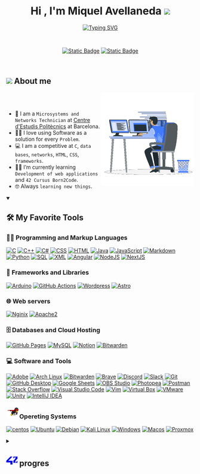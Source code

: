 <h1 align="center">Hi , I'm Miquel Avellaneda <img src="https://media.giphy.com/media/hvRJCLFzcasrR4ia7z/giphy.gif" width="35"></h1>
<p align="center">
  <a href="https://git.io/typing-svg"><img src="https://readme-typing-svg.demolab.com?font=Time+new+Roma&size=25&pause=1000&color=blue&center=true&vCenter=true&width=600&height=100&lines=42+-+Barcelona+Telefonica+Student;Development+of+web+applications+Student;Always+learning+new+things;Microsystems+and+Networks+Technicien" alt="Typing SVG" /></a>
</p>

<br>

<p align="center">
  <a href="https://profile.intra.42.fr/users/mavellan" target="_blank"><img alt="Static Badge" src="https://img.shields.io/badge/Born2Code-blue?style=for-the-badge&logo=42&logoColor=White&color=blue"></a>
  <a href="https://www.linkedin.com/in/mavellaneda/" target="_blank"><img alt="Static Badge" src="https://img.shields.io/badge/LinkedIn-blue?style=for-the-badge&logo=LinkedIn&color=blue"></a>
</p>

<br>

## <picture><img src = "https://github.com/7oSkaaa/7oSkaaa/blob/main/Images/about_me.gif?raw=true" width = 50px></picture> About me
<picture><img align="right" src="https://github.com/mavellanedal/mavellanedal/blob/0d31f7f0d887984bb5bdd44788193c27df955a31/Right_Side.gif?raw=true" width = 250px></picture>

<br><br>

- :school: I am a `Microsystems and Networks Technician` at [Centre d'Estudis Politècnics](https://politecnics.barcelona/) at Barcelona.
- :technologist: I love using Software as a solution for every `Problem`.
- :computer: I am a competitive at `C`, `data bases`, `networks`, `HTML`, `CSS`, `frameworks`.
- :student: I’m currently learning `Development of web applications` and `42 Cursus Born2Code`.
- :nerd_face: Always `learning new things`.

<details open> 
  <summary><h2>🛠️ My Favorite Tools</h2></summary>
  <!-- Some badges are from https://github.com/Ileriayo/markdown-badges -->

  <h3>👨‍💻 Programming and Markup Languages</h3>

  <p>
      <a href="https://github.com/search?q=user%mavellanedal+language%3Ac"><img alt="C" src="https://custom-icon-badges.demolab.com/badge/C-03599C.svg?logo=c-in-hexagon&logoColor=white"></a>
      <a href="https://github.com/search?q=user%mavellanedal+language%3Acpp"><img alt="C++" src="https://custom-icon-badges.demolab.com/badge/C++-9C033A.svg?logo=cpp2&logoColor=white"></a>
      <a href="https://github.com/search?q=user%mavellanedal+language%3Acsharp"><img alt="C#" src="https://custom-icon-badges.demolab.com/badge/C%23-68217A.svg?logo=cs2&logoColor=white"></a>
      <a href="https://github.com/search?q=user%mavellanedal+language%3Acss"><img alt="CSS" src="https://img.shields.io/badge/CSS-1572B6.svg?logo=css3&logoColor=white"></a>
      <a href="https://github.com/search?q=user%mavellanedal+language%3Ahtml"><img alt="HTML" src="https://img.shields.io/badge/HTML-E34F26.svg?logo=html5&logoColor=white"></a>
      <a href="https://github.com/search?q=user%mavellanedal+language%3Ajava"><img alt="Java" src="https://custom-icon-badges.demolab.com/badge/Java-007396.svg?logo=java&logoColor=white"></a>
      <a href="https://github.com/search?q=user%mavellanedal+language%3Ajavascript"><img alt="JavaScript" src="https://img.shields.io/badge/JavaScript-F7DF1E.svg?logo=javascript&logoColor=black"></a>
      <a href="https://github.com/search?q=user%mavellanedal+language%3Amarkdown"><img alt="Markdown" src="https://img.shields.io/badge/Markdown-000000.svg?logo=markdown&logoColor=white"></a>
      <a href="https://github.com/search?q=user%mavellanedal+language%3Apython"><img alt="Python" src="https://img.shields.io/badge/Python-14354C.svg?logo=python&logoColor=white"></a>
      <a href="https://github.com/search?q=user%mavellanedal+language%3Asql"><img alt="SQL" src="https://custom-icon-badges.demolab.com/badge/SQL-025E8C.svg?logo=database&logoColor=white"></a>
      <a href="https://github.com/search?q=user%mavellanedal+language%3Asvg"><img alt="XML" src="https://img.shields.io/badge/XML-e0982c.svg?logo=xml&logoColor=white"></a>
      <a href="https://github.com/search?q=user%mavellanedal+language%3Aangular"><img alt="Angular" src="https://img.shields.io/badge/Angular-DD0031?style=for-the-badge&logo=angular&logoColor=white"></a>
      <a href="https://github.com/search?q=user%mavellanedal+language%3Anodejs"><img alt="NodeJS" src="https://img.shields.io/badge/node.js-339933?style=for-the-badge&logo=Node.js&logoColor=white"></a>
      <a href="https://github.com/search?q=user%mavellanedal+language%3ANextjs"><img alt="NextJS" src="https://img.shields.io/badge/next.js-000000?style=for-the-badge&logo=nextdotjs&logoColor=white"></a>
  </p>

  <h3>🧰 Frameworks and Libraries</h3>

  <p>
      <a href="#"><img alt="Arduino" src="https://img.shields.io/badge/-Arduino-00979D?logo=Arduino&logoColor=white"></a>
      <a href="#"><img alt="GitHub Actions" src="https://img.shields.io/badge/GitHub%20Actions-2671E5.svg?logo=github%20actions&logoColor=white"></a>
      <a href="#"><img alt="Wordpress" src="https://img.shields.io/badge/Wordpress-21759B?logo=wordpress&logoColor=white"></a>
      <a href="#"><img alt="Astro" src="https://img.shields.io/badge/Astro-orange?logo=astro&logoColor=white"></a>
  </p>

  <h3>🌐 Web servers</h3>

  <p>
    <a href="#"><img alt="Nginix" src="https://img.shields.io/badge/Nginix-green?logo=nginix&logoColor=white"></a>
    <a href="#"><img alt="Apache2" src="https://img.shields.io/badge/Apache2-orange?logo=apache&logoColor=white"></a>
  </p>

  <h3>🗄️ Databases and Cloud Hosting</h3>

  <p>
      <a href="#"><img alt="GitHub Pages" src="https://img.shields.io/badge/GitHub%20Pages-327FC7.svg?logo=github&logoColor=white"></a>
      <a href="#"><img alt="MySQL" src="https://img.shields.io/badge/MySQL-00f.svg?logo=mysql&logoColor=white"></a>
      <a href="#"><img alt="Notion" src="https://img.shields.io/badge/Notion-010101.svg?logo=notion&logoColor=white"></a>
      <a href="#"><img alt="Bitwarden" src="https://img.shields.io/badge/Bitwarden-blue?logo=bitwarden&logoColor=white"></a>
  </p>

  <h3>💻 Software and Tools</h3>

  <p>
      <a href="#"><img alt="Adobe" src="https://img.shields.io/badge/Adobe-FF0000.svg?logo=adobe&logoColor=white"></a>
      <a href="#"><img alt="Arch Linux" src="https://img.shields.io/badge/Arch%20Linux-1793D1.svg?logo=arch-linux&logoColor=white"></a>
      <a href="#"><img alt="Bitwarden" src="https://img.shields.io/badge/-Bitwarden-175DDC?logo=bitwarden&logoColor=white"></a>
      <a href="#"><img alt="Brave" src="https://img.shields.io/badge/-Brave-FB542B?logo=brave&logoColor=white"></a>
      <a href="#"><img alt="Discord" src="https://img.shields.io/badge/-Discord-5865F2.svg?logo=discord&logoColor=white"></a>
      <a href="#"><img alt="Slack" src="https://img.shields.io/badge/Slack-4a154b?logo=slack&logoColor=white&color=%234a154b"></a>
      <a href="#"><img alt="Git" src="https://img.shields.io/badge/Git-F05033.svg?logo=git&logoColor=white"></a>
      <a href="#"><img alt="GitHub Desktop" src="https://img.shields.io/badge/GitHub%20Desktop-8034A9.svg?logo=github&logoColor=white"></a>
      <a href="#"><img alt="Google Sheets" src="https://img.shields.io/badge/Sheets-34A853.svg?logo=google%20sheets&logoColor=white"></a>
      <a href="#"><img alt="OBS Studio" src="https://img.shields.io/badge/-OBS-302E31?logo=obs-studio&logoColor=white"></a>
      <a href="#"><img alt="Photopea" src="https://img.shields.io/badge/Photopea-18A497?logo=photopea&logoColor=white"></a>
      <a href="#"><img alt="Postman" src="https://img.shields.io/badge/Postman-FF6C37?logo=postman&logoColor=white"></a>
      <a href="#"><img alt="Stack Overflow" src="https://img.shields.io/badge/-Stack%20Overflow-FE7A16?logo=stack-overflow&logoColor=white"></a>
      <a href="#"><img alt="Visual Studio Code" src="https://img.shields.io/badge/Visual%20Studio%20Code-0078d7.svg?logo=visual-studio-code&logoColor=white"></a>
      <a href="#"><img alt="Vim" src="https://img.shields.io/badge/Vim-green?logo=Vim&logoColor=black"></a>
      <a href="#"><img alt="Virtual Box" src="https://img.shields.io/badge/Virtual_Box-%233361b7?logo=VirtualBox&color=%233361b7"></a>
      <a href="#"><img alt="VMware" src="https://img.shields.io/badge/VMware-green?logo=vmware&logoColor=blue&logoSize=50"></a>
      <a href="#"><img alt="Unity" src="https://img.shields.io/badge/Unity-black?logo=unity&logoColor=white"></a>
      <a href="#"><img alt="IntelliJ IDEA" src="https://img.shields.io/badge/IntelliJ_IDEA-purple?logo=intellijidea&logoColor=white"></a>
  </p>

  <h3> <img src="https://raw.githubusercontent.com/mavellanedal/mavellanedal/refs/heads/main/OS.gif" heigh="35" width ="35" />Opereting Systems</h3>

  <p>
    <a href="#"><img alt="centos" src="https://img.shields.io/badge/centos-darkblue?logo=centos&logoColor=green"></a>
    <a href="#"><img alt="Ubuntu" src="https://img.shields.io/badge/Ubutnu-orange?logo=ubuntu"></a>
    <a href="#"><img alt="Debian" src="https://img.shields.io/badge/Debian-white?logo=debian&logoColor=red"></a>
    <a href="#"><img alt="Kali Linux" src="https://img.shields.io/badge/KaliLinux-blue?logo=kalilinux&logoColor=black"></a>
    <a href="#"><img alt="Windows" src="https://img.shields.io/badge/Windows-0078D6?logo=windows&logoColor=white"></a>
    <a href="#"><img alt="Macos" src="https://img.shields.io/badge/MacOS-white?logo=Apple&logoColor=black"></a>
    <a href="#"><img alt="Proxmox" src="https://img.shields.io/badge/Proxmox-orange?logo=Proxmox&logoColor=black"></a>
  </p>
</details>

<details>
  <summary>
    <h2><img alt="42 Logo SVG" src="https://raw.githubusercontent.com/mavellanedal/mavellanedal/refs/heads/main/42.svg" width=30 height=30> progres</h2>
  </summary>
  <h3>🏊 Piscine ✅</h3>
  <p>
    <div>
      <div align="center">
        <h4>📓 Projects</h4>
        <table>
          <thead>
            <tr>
              <th>Index</th>
              <th>Project</th>
              <th>Description</th>
              <th>Tech</th>
              <th>Status</th>
              <th>Markk</th>
            </tr>
          </thead>
          <tbody>
            <tr>
              <td>1</td>
              <td>C piscine Shell 00</td>
              <td>introduction to shell</td>
              <td><img src="https://upload.wikimedia.org/wikipedia/commons/b/b3/Terminalicon2.png" height="20"/></td>
              <td>✅</td>
              <td>100%</td>
            </tr>
            <tr>
              <td>2</td>
              <td>C piscine Shell 01</td>
              <td>learning how to use Shell</td>
              <td><img src="https://upload.wikimedia.org/wikipedia/commons/b/b3/Terminalicon2.png" alt="C Logo" height="20"/></td>
              <td>✅</td>
              <td>100%</td>
            </tr>
            <tr>
              <td>3</td>
              <td>C piscine 00</td>
              <td>learning to use the function write</td>
              <td><img src="https://upload.wikimedia.org/wikipedia/commons/1/19/C_Logo.png" alt="C Logo" height="20"/></td>
              <td>✅</td>
              <td>52%</td>
            </tr>
            <tr>
              <td>4</td>
              <td>C piscine 01</td>
              <td>what are the pointers in C</td>
               <td><img src="https://upload.wikimedia.org/wikipedia/commons/1/19/C_Logo.png" alt="C Logo" height="20"/></td>
              <td>✅</td>
              <td>100%</td>
            </tr>
            <tr>
              <td>5</td>
              <td>C piscine 02</td>
              <td>re-implementations of basics C libraries functions</td>
              <td><img src="https://upload.wikimedia.org/wikipedia/commons/1/19/C_Logo.png" alt="C Logo" height="20"/></td>
              <td>✅</td>
              <td>65%</td>
            </tr>
            <tr>
              <td>6</td>
              <td>C piscine 03</td>
              <td>more re-implementations of basics C libraries functions</td>
              <td><img src="https://upload.wikimedia.org/wikipedia/commons/1/19/C_Logo.png" alt="C Logo" height="20"/></td>
              <td>✅</td>
              <td>50%</td>
            </tr>
            <tr>
              <td>7</td>
              <td>C piscine 04</td>
              <td>ft_strlen, ft_putstr, ft_putnbr, ft_atoi, ...</td>
              <td><img src="https://upload.wikimedia.org/wikipedia/commons/1/19/C_Logo.png" alt="C Logo" height="20"/></td>
              <td>✅</td>
              <td>70%</td>
            </tr>
            <tr>
              <td>8</td>
              <td>C piscine 05</td>
              <td>First interactions with operators</td>
              <td><img src="https://upload.wikimedia.org/wikipedia/commons/1/19/C_Logo.png" alt="C Logo" height="20"/></td>
              <td>✅</td>
              <td>80%</td>
            </tr>
          </tbody>
        </table>
      </div>
      <div>
        <div align="center">
          <h4>📝 Exams</h4>
          <table>
            <thead>
              <tr>
                <th>Index</th>
                <th>Exam</th>
                <th>Description</th>
                <th>Status</th>
              </tr>
            </thead>
            <tbody>
              <tr>
                <td>1</td>
                <td>C Piscine Exam 00</td>
                <td>The first exam</td>
                <td>✅</td>
              </tr>
              <tr>
                <td>2</td>
                <td>C Piscine Exam 01</td>
                <td>The secod exam of the piscine</td>
                <td>❌</td>
              </tr>
              <tr>
                <td>3</td>
                <td>C Piscine Exam 02</td>
                <td>The third exam of the piscine</td>
                <td>✅</td>
              </tr>
              <tr>
                <td>4</td>
                <td>C Piscine Final Exam</td>
                <td>The final exam of the piscine</td>
                <td>✅</td>
              </tr>
            </tbody>
          </table>
        </div>
      </div>
    </div>
  </p>
  <h3>🎓 Cursus</h3>
  <p>
    <div align="center">
      <h4>📓 Projects</h4>
      <table>
        <thead>
          <tr>
            <th>Index</th>
            <th>Project</th>
            <th>Description</th>
            <th>Tech</th>
            <th>Status</th>
            <th>Markk</th>
          </tr>
        </thead>
        <tbody>
          <tr>
            <td>1</td>
            <td><a href="https://github.com/mavellanedal/libft">LIBFT</a></td>
            <td>re-implementations of basics C libraries functions</td>
            <td><img src="https://upload.wikimedia.org/wikipedia/commons/1/19/C_Logo.png" alt="C Logo" height="20"/></td>
            <td>✅</td>
            <td>125%</td>
          </tr>
          <tr>
            <td>2</td>
            <td><a href="https://github.com/mavellanedal/printf">FT_PRITF</a></td>
            <td>re-implementations of the printf C function</td>
            <td><img src="https://upload.wikimedia.org/wikipedia/commons/1/19/C_Logo.png" alt="C Logo" height="20"/></td>
            <td>✅</td>
            <td>100%</td>
          </tr>
          <tr>
            <td>3</td>
            <td><a href="https://github.com/mavellanedal/get_next_line">GET_NEXT_LINE</a></td>
            <td>reading files line by line</td>
            <td><img src="https://upload.wikimedia.org/wikipedia/commons/1/19/C_Logo.png" alt="C Logo" height="20"/></td>
            <td>✅</td>
            <td>125%</td>
          </tr>
          <tr>
            <td>4</td>
            <td>BORN_2_BE_ROOT</td>
            <td>create a VM with Virtual Box, add configuration</td>
            <td><img src="https://raw.githubusercontent.com/mavellanedal/mavellanedal/refs/heads/main/virtualbox.svg" alt="Virtual Box Logo" height="20"/></td>
            <td>✅</td>
            <td>125%</td>
          </tr>
          <tr>
            <td>5</td>
            <td><a href="https://github.com/mavellanedal/42pipex">PIPEX</a></td>
            <td>reproduce the behavior of this bash function <br/>`cmd1 < input_file \| cdm2 > output file`</td>
            <td><img src="https://upload.wikimedia.org/wikipedia/commons/1/19/C_Logo.png" alt="C Logo" height="20"/></td>
            <td>✅</td>
            <td>125%</td>
          </tr>
          <tr>
            <td>6</td>
            <td><a href="https://github.com/mavellanedal/push_swap">PUSH_SWAP</a></td>
            <td>function to sort 2 stacks of numbers</td>
            <td><img src="https://upload.wikimedia.org/wikipedia/commons/1/19/C_Logo.png" alt="C Logo" height="20"/></td>
            <td>✅</td>
            <td>120%</td>
          </tr>
          <tr>
            <td>7</td>
            <td><a href="https://github.com/mavellanedal/so_long42">SO_LONG</a></td>
            <td>2D game</td>
            <td><img src="https://upload.wikimedia.org/wikipedia/commons/1/19/C_Logo.png" alt="C Logo" height="20"/></td>
            <td>✅</td>
            <td>125%</td>
          </tr>
          <tr>
            <td>8</td>
            <td>><a href="https://github.com/mavellanedal/minishell">MINISHELL</a></td>
            <td>re-implement a version of bash</td>
            <td><img src="https://upload.wikimedia.org/wikipedia/commons/1/19/C_Logo.png" alt="C Logo" height="20"/></td>
            <td>In Progress</td>
            <td>-</td>
          </tr>
          <tr>
            <td>9</td>
            <td>PHILOSOPHERS</td>
            <td>introduce the concept of multi-threading</td>
            <td><img src="https://upload.wikimedia.org/wikipedia/commons/1/19/C_Logo.png" alt="C Logo" height="20"/></td>
            <td>❌</td>
            <td>-</td>
          </tr>
          <tr>
            <td>10</td>
            <td>CUB3D</td>
            <td>Wolfenstein game, based on a raycasting algo !</td>
            <td><img src="https://upload.wikimedia.org/wikipedia/commons/1/19/C_Logo.png" alt="C Logo" height="20"/></td>
            <td>❌</td>
            <td>-</td>
          </tr>
          <tr>
            <td>11</td>
            <td>NET_PRACTICE</td>
            <td>Subnetting management</td>
            <td>IP</td>
            <td>❌</td>
            <td>-</td>
          </tr>
          <tr>
            <td>12</td>
            <td>C++</td>
            <td>basics of c++ 00 to 09</td>
            <td><img src="https://upload.wikimedia.org/wikipedia/commons/1/18/ISO_C%2B%2B_Logo.svg" alt="C++ Logo" height="20"/></td>
            <td>❌</td>
            <td>-</td>
          </tr>
          <tr>
            <td>13</td>
            <td>INCEPTION</td>
            <td>Setting up a wordpress server with docker-compose</td>
            <td><img src="https://upload.wikimedia.org/wikipedia/commons/4/4e/Docker_%28container_engine%29_logo.svg" alt="Docker Logo" height="20"/></td>
            <td>❌</td>
            <td>-</td>
          </tr>
          <tr>
            <td>14</td>
            <td>IRC</td>
            <td>Basic chat application on a web page</td>
            <td><img src="https://upload.wikimedia.org/wikipedia/commons/1/18/ISO_C%2B%2B_Logo.svg" alt="C++ Logo" height="20"/></td>
            <td>❌</td>
            <td>-</td>
          </tr>
          <tr>
            <td>15</td>
            <td>TRANSCENDENCE</td>
            <td>Web App with the Pong game</td>
            <td>🌐 Web</td>
            <td>❌</td>
            <td>-</td>
          </tr>
        </tbody>
      </table>
  </div>
   <div align="center">
          <h4>📝 Exams</h4>
          <table>
            <thead>
              <tr>
                <th>Circle</th>
                <th>Exam</th>
                <th>Description</th>
                <th>Status</th>
              </tr>
            </thead>
            <tbody>
              <tr>
                <td>2</td>
                <td>Exam Rank 02</td>
                <td>The first exam of the cursus</td>
                <td>✅</td>
              </tr>
              <tr>
                <td>3</td>
                <td>Exam Rank 03</td>
                <td>The secod exam of the cursus</td>
                <td>❌</td>
              </tr>
              <tr>
                <td>4</td>
                <td>Exam Rank 04</td>
                <td>The third exam of the cursus</td>
                <td>❌</td>
              </tr>
              <tr>
                <td>5</td>
                <td>Exam Rank 05</td>
                <td>The final exam of the cursus</td>
                <td>❌</td>
              </tr>
              <tr>
                <td>6</td>
                <td>Exam Rank 06</td>
                <td>The final exam of the cursus</td>
                <td>❌</td>
              </tr>
            </tbody>
          </table>
        </div>
  </p>
</details>

<!--
**mavellanedal/mavellanedal** is a ✨ _special_ ✨ repository because its `README.md` (this file) appears on your GitHub profile.

Here are some ideas to get you started:

- 🔭 I’m currently working on ...
- 🌱 I’m currently learning ...
- 👯 I’m looking to collaborate on ...
- 🤔 I’m looking for help with ...
- 💬 Ask me about ...
- 📫 How to reach me: ...
- 😄 Pronouns: ...
- ⚡ Fun fact: ...
-->
